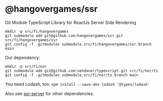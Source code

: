 # @hangovergames/ssr

Git Module TypeScript Library for ReactJs Server Side Rendering

```shell
mkdir -p src/fi/hangovergames
git submodule add git@github.com:hangovergames/ssr.git src/fi/hangovergames/ssr
git config -f .gitmodules submodule.src/fi/hangovergames/ssr.branch main
```

Our dependency:

```shell
mkdir -p src/fi/nor
git submodule add git@github.com:sendanor/typescript.git src/fi/nor/ts
git config -f .gitmodules submodule.src/fi/nor/ts.branch main
```

You need Lodash, too: `npm install --save-dev lodash '@types/lodash'`

Also see [ssr-server](https://github.com/hangovergames/ssr-server) for other dependencies.
